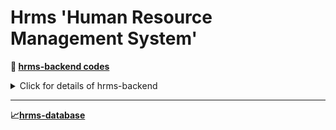 # Hrms 'Human Resource Management System'

**:book: [hrms-backend codes](https://github.com/OzerBey/hrms/tree/master/hrms/src/main/java/kodlamaio/hrms)**

<details>
<summary>Click for details of hrms-backend </summary><br>
  
  1. [Controllers](https://github.com/OzerBey/hrms/tree/master/hrms/src/main/java/kodlamaio/hrms/api/controllers) 
  2. Business
     * [Abstracts](https://github.com/OzerBey/hrms/tree/master/hrms/src/main/java/kodlamaio/hrms/business/abstracts)
     * [Concretes](https://github.com/OzerBey/hrms/tree/master/hrms/src/main/java/kodlamaio/hrms/business/concretes) 
  3. DataAccess
     * [Abstracts](https://github.com/OzerBey/hrms/tree/master/hrms/src/main/java/kodlamaio/hrms/dataAccess/abstracts) 
     * [Concretes](#)
  4. Entities 
     * [Concretes](https://github.com/OzerBey/hrms/tree/master/hrms/src/main/java/kodlamaio/hrms/entities/concretes)  
</details>

<hr>


**:chart_with_upwards_trend:[hrms-database](https://github.com/OzerBey/hrms/tree/master/hrms-database)**